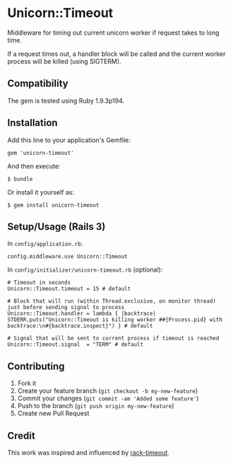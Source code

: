 # Unicorn::Timeout

Middleware for timing out current unicorn worker if request takes to long time.

If a request times out, a handler block will be called and the current worker
process will be killed (using SIGTERM).

## Compatibility

The gem is tested using Ruby 1.9.3p194.

## Installation

Add this line to your application's Gemfile:

    gem 'unicorn-timeout'

And then execute:

    $ bundle

Or install it yourself as:

    $ gem install unicorn-timeout

## Setup/Usage (Rails 3)

In `config/application.rb`:

    config.middleware.use Unicorn::Timeout

In `config/initializer/unicorn-timeout.rb` (optional):

    # Timeout in seconds
    Unicorn::Timeout.timeout = 15 # default

    # Block that will run (within Thread.exclusive, on monitor thread) just before sending signal to process
    Unicorn::Timeout.handler = lambda { |backtrace| STDERR.puts("Unicorn::Timeout is killing worker ##{Process.pid} with backtrace:\n#{backtrace.inspect}") } # default

    # Signal that will be sent to current process if timeout is reached
    Unicorn::Timeout.signal  = "TERM" # default

## Contributing

1. Fork it
2. Create your feature branch (`git checkout -b my-new-feature`)
3. Commit your changes (`git commit -am 'Added some feature'`)
4. Push to the branch (`git push origin my-new-feature`)
5. Create new Pull Request

## Credit

This work was inspired and influenced by [rack-timeout](https://github.com/kch/rack-timeout).
